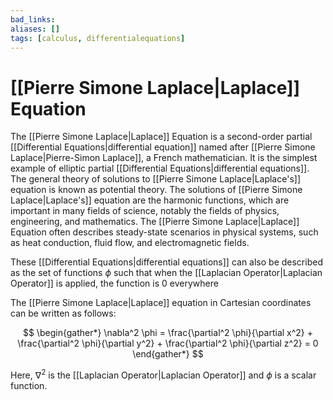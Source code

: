 ```yaml
---
bad_links: 
aliases: []
tags: [calculus, differentialequations]
---
```

# [[Pierre Simone Laplace|Laplace]] Equation

The [[Pierre Simone Laplace|Laplace]] Equation is a second-order partial [[Differential Equations|differential equation]] named after [[Pierre Simone Laplace|Pierre-Simon Laplace]], a French mathematician. It is the simplest example of elliptic partial [[Differential Equations|differential equations]]. The general theory of solutions to [[Pierre Simone Laplace|Laplace's]] equation is known as potential theory. The solutions of [[Pierre Simone Laplace|Laplace's]] equation are the harmonic functions, which are important in many fields of science, notably the fields of physics, engineering, and mathematics. The [[Pierre Simone Laplace|Laplace]] Equation often describes steady-state scenarios in physical systems, such as heat conduction, fluid flow, and electromagnetic fields.

These [[Differential Equations|differential equations]] can also be described as the set of functions $\phi$ such that when the [[Laplacian Operator|Laplacian Operator]] is applied, the function is 0 everywhere

The [[Pierre Simone Laplace|Laplace]] equation in Cartesian coordinates can be written as follows:

$$
\begin{gather*} 
\nabla^2 \phi = \frac{\partial^2 \phi}{\partial x^2} + \frac{\partial^2 \phi}{\partial y^2} + \frac{\partial^2 \phi}{\partial z^2} = 0
\end{gather*}
$$

Here, $\nabla^2$ is the [[Laplacian Operator|Laplacian Operator]] and $\phi$ is a scalar function.